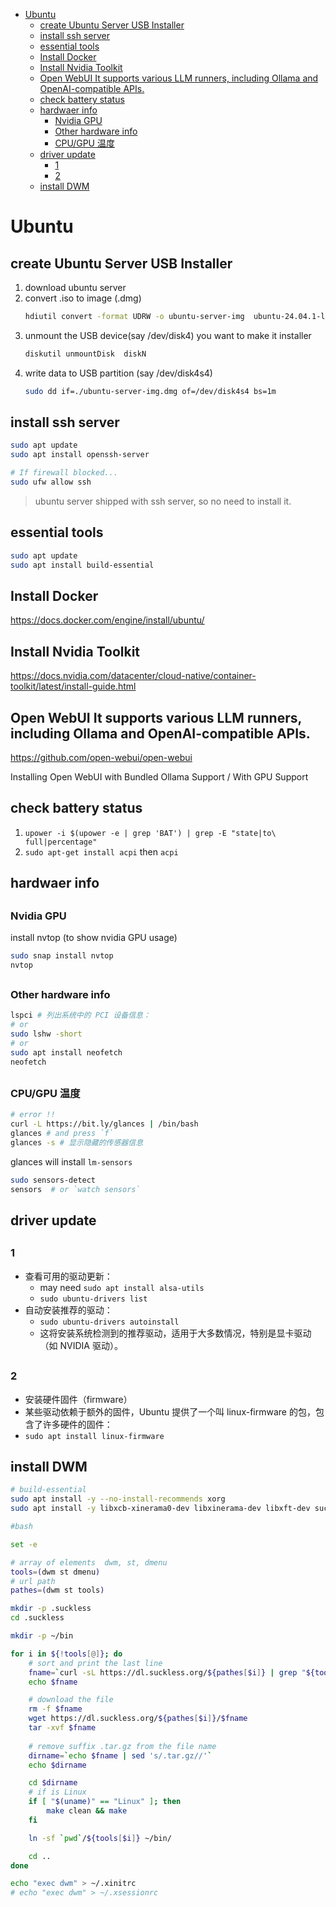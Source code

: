 [](...menustart)

- [Ubuntu](#3d945423f8e9496c429a5d8c65b4604f)
    - [create Ubuntu Server USB Installer](#5a69e7f6a9934e94a18908bd24acd99c)
    - [install ssh server](#da61b0b64c81f44435a06dbb72effa6b)
    - [essential tools](#255d9de101876e6cd66d81243169c00e)
    - [Install Docker](#d2e76c80cf106b0ec7857ece4367a212)
    - [Install Nvidia Toolkit](#d94fd9201df2ca2f909e0a13921f13cb)
    - [Open WebUI It supports various LLM runners, including Ollama and OpenAI-compatible APIs.](#54fa549e4ede2bbd61c40846772de47f)
    - [check battery status](#228fc2a74d61d934352e28886efb21b7)
    - [hardwaer info](#c9054986f09441b158dbb2171abd32b4)
        - [Nvidia GPU](#08ba5c7bec96f0f5892bcbf3bfc8e151)
        - [Other hardware info](#c74a13adc9961413e00b935d5e8a006a)
        - [CPU/GPU 温度](#2ca676cc2305b44c5b94ee023efa6489)
    - [driver update](#1955f8c7ae727667a73b18fa365b8523)
        - [1](#c4ca4238a0b923820dcc509a6f75849b)
        - [2](#c81e728d9d4c2f636f067f89cc14862c)
    - [install DWM](#3a26231a28624e2f6db483c7c0423512)

[](...menuend)


<h2 id="3d945423f8e9496c429a5d8c65b4604f"></h2>

# Ubuntu

<h2 id="5a69e7f6a9934e94a18908bd24acd99c"></h2>

## create Ubuntu Server USB Installer

1. download ubuntu server
2. convert .iso to image (.dmg)
    ```bash
	hdiutil convert -format UDRW -o ubuntu-server-img  ubuntu-24.04.1-live-server-amd64.iso
    ```
3. unmount the USB device(say /dev/disk4) you want to make it installer
    ```bash
	diskutil unmountDisk  diskN
    ```
4. write data to USB partition (say /dev/disk4s4)
    ```bash
	sudo dd if=./ubuntu-server-img.dmg of=/dev/disk4s4 bs=1m
    ```

<h2 id="da61b0b64c81f44435a06dbb72effa6b"></h2>

## install ssh server

```bash
sudo apt update
sudo apt install openssh-server

# If firewall blocked...
sudo ufw allow ssh
```

> ubuntu server shipped with ssh server, so no need to install it.

<h2 id="255d9de101876e6cd66d81243169c00e"></h2>

## essential tools

```bash
sudo apt update
sudo apt install build-essential
```


<h2 id="d2e76c80cf106b0ec7857ece4367a212"></h2>

## Install Docker

https://docs.docker.com/engine/install/ubuntu/

<h2 id="d94fd9201df2ca2f909e0a13921f13cb"></h2>

## Install Nvidia Toolkit

https://docs.nvidia.com/datacenter/cloud-native/container-toolkit/latest/install-guide.html


<h2 id="54fa549e4ede2bbd61c40846772de47f"></h2>

## Open WebUI It supports various LLM runners, including Ollama and OpenAI-compatible APIs.  

https://github.com/open-webui/open-webui

Installing Open WebUI with Bundled Ollama Support  / With GPU Support


<h2 id="228fc2a74d61d934352e28886efb21b7"></h2>

## check battery status

1. `upower -i $(upower -e | grep 'BAT') | grep -E "state|to\ full|percentage"`
2. `sudo apt-get install acpi` then `acpi`


<h2 id="c9054986f09441b158dbb2171abd32b4"></h2>

## hardwaer info

<h2 id="08ba5c7bec96f0f5892bcbf3bfc8e151"></h2>

### Nvidia GPU

install nvtop  (to show nvidia GPU usage)

```bash
sudo snap install nvtop
nvtop
```

<h2 id="c74a13adc9961413e00b935d5e8a006a"></h2>

### Other hardware info

```bash
lspci # 列出系统中的 PCI 设备信息：
# or
sudo lshw -short
# or 
sudo apt install neofetch
neofetch
```

<h2 id="2ca676cc2305b44c5b94ee023efa6489"></h2>

### CPU/GPU 温度

```bash
# error !!
curl -L https://bit.ly/glances | /bin/bash
glances # and press `f`
glances -s # 显示隐藏的传感器信息
```

glances will install `lm-sensors`

```bash
sudo sensors-detect
sensors  # or `watch sensors`
```



<h2 id="1955f8c7ae727667a73b18fa365b8523"></h2>

## driver update

<h2 id="c4ca4238a0b923820dcc509a6f75849b"></h2>

### 1

- 查看可用的驱动更新：
    - may need `sudo apt install alsa-utils`
    - `sudo ubuntu-drivers list`
- 自动安装推荐的驱动：
    - `sudo ubuntu-drivers autoinstall`
    - 这将安装系统检测到的推荐驱动，适用于大多数情况，特别是显卡驱动（如 NVIDIA 驱动）。

<h2 id="c81e728d9d4c2f636f067f89cc14862c"></h2>

### 2

- 安装硬件固件（firmware）
- 某些驱动依赖于额外的固件，Ubuntu 提供了一个叫 linux-firmware 的包，包含了许多硬件的固件：
- `sudo apt install linux-firmware`


<h2 id="3a26231a28624e2f6db483c7c0423512"></h2>

## install DWM

```bash
# build-essential
sudo apt install -y --no-install-recommends xorg
sudo apt install -y libxcb-xinerama0-dev libxinerama-dev libxft-dev suckless-tools mesa-utils network-manager feh wget cu
```


```bash
#bash

set -e

# array of elements  dwm, st, dmenu
tools=(dwm st dmenu)
# url path
pathes=(dwm st tools)

mkdir -p .suckless
cd .suckless

mkdir -p ~/bin

for i in ${!tools[@]}; do
    # sort and print the last line
    fname=`curl -sL https://dl.suckless.org/${pathes[$i]} | grep "${tools[$i]}-" | sort | tail -n 1 | cut -d '"' -f 2` 
    echo $fname

    # download the file
    rm -f $fname
    wget https://dl.suckless.org/${pathes[$i]}/$fname
    tar -xvf $fname
    
    # remove suffix .tar.gz from the file name
    dirname=`echo $fname | sed 's/.tar.gz//'`
    echo $dirname

    cd $dirname
    # if is Linux
    if [ "$(uname)" == "Linux" ]; then
        make clean && make
    fi

    ln -sf `pwd`/${tools[$i]} ~/bin/

    cd ..
done

echo "exec dwm" > ~/.xinitrc
# echo "exec dwm" > ~/.xsessionrc

```
